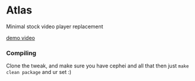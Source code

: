 # Atlas

Minimal stock video player replacement

[demo video](https://www.youtube.com/watch?v=Ls53Fd2vUac)

### Compiling
Clone the tweak, and make sure you have cephei and all that
then just `make clean package` and ur set :)
